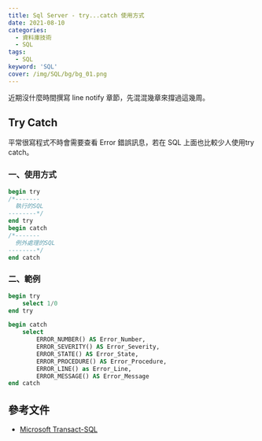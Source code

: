 ```yaml
---
title: Sql Server - try...catch 使用方式
date: 2021-08-10
categories:
  - 資料庫技術
  - SQL
tags: 
  - SQL
keyword: 'SQL'
cover: /img/SQL/bg/bg_01.png
---
```


近期沒什麼時間撰寫 line notify 章節，先混混幾章來撐過這幾周。

## Try Catch 
平常很寫程式不時會需要查看 Error 錯誤訊息，若在 SQL 上面也比較少人使用try catch。

### 一、使用方式
```sql
begin try
/*-------
  執行的SQL 
--------*/
end try
begin catch 
/*-------
  例外處理的SQL  
--------*/
end catch
```

### 二、範例
```sql
begin try
    select 1/0
end try

begin catch
    select 
        ERROR_NUMBER() AS Error_Number,
        ERROR_SEVERITY() AS Error_Severity,
        ERROR_STATE() AS Error_State,
        ERROR_PROCEDURE() AS Error_Procedure,
        ERROR_LINE() as Error_Line,
        ERROR_MESSAGE() AS Error_Message
end catch
```

## 參考文件
- [Microsoft Transact-SQL](https://learn.microsoft.com/zh-tw/sql/t-sql/functions/error-message-transact-sql?view=sql-server-ver16)
